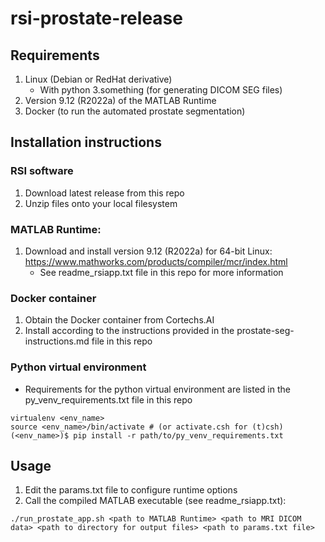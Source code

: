 # rsi-prostate-release

## Requirements
1. Linux (Debian or RedHat derivative)
   - With python 3.something (for generating DICOM SEG files)
3. Version 9.12 (R2022a) of the MATLAB Runtime
4. Docker (to run the automated prostate segmentation)

## Installation instructions
### RSI software
1. Download latest release from this repo
2. Unzip files onto your local filesystem

### MATLAB Runtime:
1. Download and install version 9.12 (R2022a) for 64-bit Linux: https://www.mathworks.com/products/compiler/mcr/index.html
   - See readme_rsiapp.txt file in this repo for more information

### Docker container
1. Obtain the Docker container from Cortechs.AI
2. Install according to the instructions provided in the prostate-seg-instructions.md file in this repo

### Python virtual environment
- Requirements for the python virtual environment are listed in the py_venv_requirements.txt file in this repo
```
virtualenv <env_name>
source <env_name>/bin/activate # (or activate.csh for (t)csh)
(<env_name>)$ pip install -r path/to/py_venv_requirements.txt
```

## Usage
1. Edit the params.txt file to configure runtime options
2. Call the compiled MATLAB executable (see readme_rsiapp.txt):
```
./run_prostate_app.sh <path to MATLAB Runtime> <path to MRI DICOM data> <path to directory for output files> <path to params.txt file>
```
